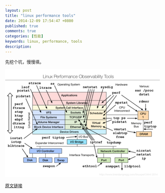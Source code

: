 ```yaml
---
layout: post
title: "linux performance tools"
date: 2014-12-09 17:54:47 +0800
published: true
comments: true
categories: [性能]
keywords: linux, performance, tools
description:
---
```

先挖个坑，慢慢填。

![Linux Performace Tools](/images/blog/linux_observability_tools.png)

[原文链接](http://www.brendangregg.com/blog/2014-11-22/linux-perf-tools-2014.html)
